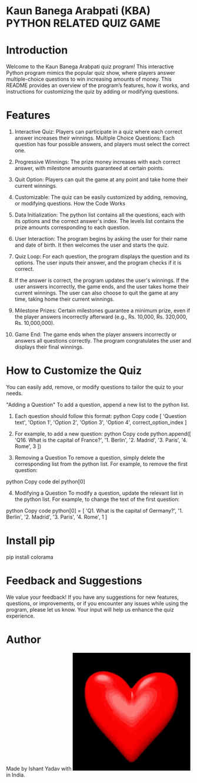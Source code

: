 # Kaun Banega Arabpati (KBA) PYTHON RELATED QUIZ GAME
 
# Introduction
Welcome to the Kaun Banega Arabpati quiz program! This interactive Python program mimics the popular quiz show, where players answer multiple-choice questions to win increasing amounts of money. This README provides an overview of the program’s features, how it works, and instructions for customizing the quiz by adding or modifying questions.

# Features
1. Interactive Quiz: Players can participate in a quiz where each correct answer increases their winnings.
Multiple Choice Questions: Each question has four possible answers, and players must select the correct one.

2. Progressive Winnings: The prize money increases with each correct answer, with milestone amounts guaranteed at certain points.

3. Quit Option: Players can quit the game at any point and take home their current winnings.

4. Customizable: The quiz can be easily customized by adding, removing, or modifying questions.
How the Code Works

5. Data Initialization:
The python list contains all the questions, each with its options and the correct answer's index.
The levels list contains the prize amounts corresponding to each question.

6. User Interaction:
The program begins by asking the user for their name and date of birth.
It then welcomes the user and starts the quiz.

7. Quiz Loop:
For each question, the program displays the question and its options.
The user inputs their answer, and the program checks if it is correct.
8. If the answer is correct, the program updates the user's winnings.
If the user answers incorrectly, the game ends, and the user takes home their current winnings.
The user can also choose to quit the game at any time, taking home their current winnings.

9. Milestone Prizes:
Certain milestones guarantee a minimum prize, even if the player answers incorrectly afterward (e.g., Rs. 10,000, Rs. 320,000, Rs. 10,000,000).

10. Game End:
The game ends when the player answers incorrectly or answers all questions correctly.
The program congratulates the user and displays their final winnings.

# How to Customize the Quiz
You can easily add, remove, or modify questions to tailor the quiz to your needs.

"Adding a Question"
To add a question, append a new list to the python list. 

1. Each question should follow this format:
python
Copy code
[
    'Question text',
    'Option 1',
    'Option 2',
    'Option 3',
    'Option 4',
    correct_option_index
]

2. For example, to add a new question:
python
Copy code
python.append([
    'Q16. What is the capital of France?',
    '1. Berlin',
    '2. Madrid',
    '3. Paris',
    '4. Rome',
    3
])
3. Removing a Question
To remove a question, simply delete the corresponding list from the python list. For example, to remove the first question:

python
Copy code
del python[0]

4. Modifying a Question
To modify a question, update the relevant list in the python list. For example, to change the text of the first question:

python
Copy code
python[0] = [
    'Q1. What is the capital of Germany?',
    '1. Berlin',
    '2. Madrid',
    '3. Paris',
    '4. Rome',
    1
]
# Install pip
pip install colorama
# Feedback and Suggestions
We value your feedback! If you have any suggestions for new features, questions, or improvements, or if you encounter any issues while using the program, please let us know. Your input will help us enhance the quiz experience.

# Author
Made by Ishant Yadav
  with ![alt text](image.png) in India.
